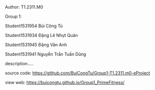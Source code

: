 Author: T1.2311.M0 

Group 1:	

Student1531954	Bùi Công Tú

Student1531934	Đặng Lê Nhựt Quân

Student1531945	Đặng Văn Anh

Student1531941	Nguyễn Trần Tuấn Dũng
	 
description.....

source code: https://github.com/BuiCongTu/Group1-T1.2311.m0-eProject

view web: https://buicongtu.github.io/Group1_PrimeFitness/
